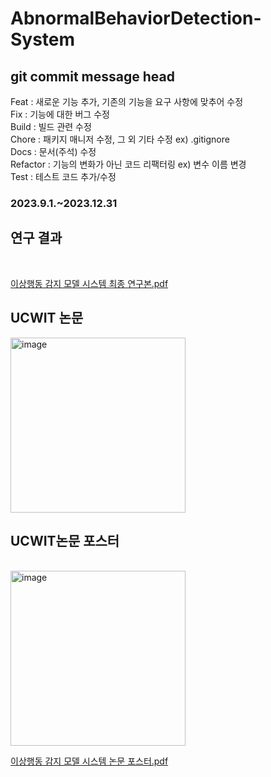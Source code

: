 # AbnormalBehaviorDetection-System

## git commit message head
Feat : 새로운 기능 추가, 기존의 기능을 요구 사항에 맞추어 수정  
Fix : 기능에 대한 버그 수정  
Build : 빌드 관련 수정  
Chore : 패키지 매니저 수정, 그 외 기타 수정 ex) .gitignore  
Docs : 문서(주석) 수정  
Refactor : 기능의 변화가 아닌 코드 리팩터링 ex) 변수 이름 변경  
Test : 테스트 코드 추가/수정  


### 2023.9.1.~2023.12.31

## 연구 결과

<br>

[이상행동 감지 모델 시스템 최종 연구본.pdf](https://github.com/user-attachments/files/17705500/default.pdf)


## UCWIT 논문

<img width="280" alt="image" src="https://github.com/user-attachments/assets/b5ad71da-9d57-4f5e-9b7c-45636d4f7fb8">


## UCWIT논문 포스터

<br>
<img width="280" alt="image" src="https://github.com/user-attachments/assets/e18e27f4-f448-47b1-8f49-be506076c06e">

<br>

[이상행동 감지 모델 시스템 논문 포스터.pdf](https://github.com/user-attachments/files/17705495/default.pdf)
